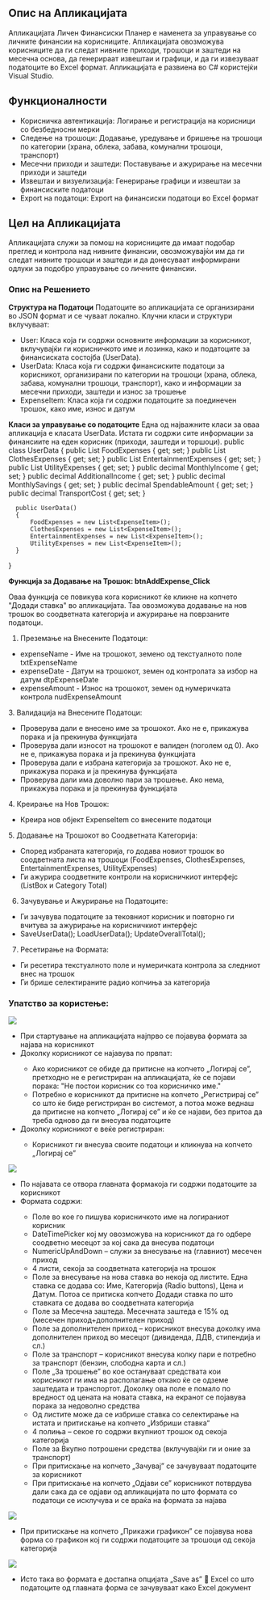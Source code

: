 ## Опис на Апликацијата
Апликацијата Личен Финансиски Планер е наменета за управување со личните финансии на корисниците. Апликацијата овозможува корисниците да ги следат нивните приходи, трошоци и заштеди на месечна основа, да генерираат извештаи и графици, и да ги извезуваат податоците во Excel формат. Апликацијата е развиена во C# користејќи Visual Studio.

## Функционалности
<ul>
<li>Корисничка автентикација: Логирање и регистрација на корисници со безбедносни мерки</li>
<li>Следење на трошоци: Додавање, уредување и бришење на трошоци по категории (храна, облека, забава, комунални трошоци, транспорт)</li>
<li>Месечни приходи и заштеди: Поставување и ажурирање на месечни приходи и заштеди</li>
<li>Извештаи и визуелизација: Генерирање графици и извештаи за финансиските податоци</li>
<li>Export на податоци: Export на финансиски податоци во Excel формат</li>
</ul>


## Цел на Апликацијата
Апликацијата служи за помош на корисниците да имаат подобар преглед и контрола над нивните финансии, овозможувајќи им да ги следат нивните трошоци и заштеди и да донесуваат информирани одлуки за подобро управување со личните финансии.

### Опис на Решението

**Структура на Податоци**
Податоците во апликацијата се организирани во JSON формат и се чуваат локално. Клучни класи и структури вклучуваат:
<ul>
<li>User: Класа која ги содржи основните информации за корисникот, вклучувајќи ги корисничкото име и лозинка, како и податоците за финансиската состојба (UserData).</li>
<li>UserData: Класа која ги содржи финансиските податоци за корисникот, организирани по категории на трошоци (храна, облека, забава, комунални трошоци, транспорт), како и информации за месечни приходи, заштеди и износ за трошење</li>	
<li>ExpenseItem: Класа која ги содржи податоците за поединечен трошок, како име, износ и датум</li>
</ul>


**Класи за управување со податоците**
Една од најважните класи за оваа апликација е класата UserData. Истата ги содржи сите информации за финансиите на еден корисник (приходи, заштеди и торшоци).
  public class UserData
  {
      public List<ExpenseItem> FoodExpenses { get; set; }
      public List<ExpenseItem> ClothesExpenses { get; set; }
      public List<ExpenseItem> EntertainmentExpenses { get; set; }
      public List<ExpenseItem> UtilityExpenses { get; set; }
      public decimal MonthlyIncome { get; set; }
      public decimal AdditionalIncome { get; set; }
      public decimal MonthlySavings { get; set; }
      public decimal SpendableAmount { get; set; }
      public decimal TransportCost { get; set; }

      public UserData()
      {
          FoodExpenses = new List<ExpenseItem>();
          ClothesExpenses = new List<ExpenseItem>();
          EntertainmentExpenses = new List<ExpenseItem>();
          UtilityExpenses = new List<ExpenseItem>();
      }
  }

**Функција за Додавање на Трошок:  btnAddExpense_Click**

Оваа функција се повикува кога корисникот ќе кликне на копчето "Додади ставка" во апликацијата. Таа овозможува додавање на нов трошок во соодветната категорија и ажурирање на поврзаните податоци.
1.	Преземање на Внесените Податоци:
<ul>
<li>expenseName - Име на трошокот, земено од текстуалното поле txtExpenseName</li>
<li>expenseDate - Датум на трошокот, земен од контролата за избор на датум dtpExpenseDate</li>
<li>expenseAmount - Износ на трошокот, земен од нумеричката контрола nudExpenseAmount</li>
</ul>
3.	Валидација на Внесените Податоци:
<ul>
<li>Проверува дали е внесено име за трошокот. Ако не е, прикажува порака и ја прекинува функцијата</li>
<li>Проверува дали износот на трошокот е валиден (поголем од 0). Ако не е, прикажува порака и ја прекинува функцијата</li>
<li>Проверува дали е избрана категорија за трошокот. Ако не е, прикажува порака и ја прекинува функцијата</li>
<li>Проверува дали има доволно пари за трошење. Ако нема, прикажува порака и ја прекинува функцијата</li>
</ul>
4.	Креирање на Нов Трошок:
<ul>
<li>Креира нов објект ExpenseItem со внесените податоци</li>
</ul>
5.	Додавање на Трошокот во Соодветната Категорија:
<ul>
<li>Според избраната категорија, го додава новиот трошок во соодветната листа на трошоци (FoodExpenses, ClothesExpenses, EntertainmentExpenses, UtilityExpenses)</li>
<li>Ги ажурира соодветните контроли на корисничкиот интерфејс (ListBox и Category Total)</li>
</ul>

6.	Зачувување и Ажурирање на Податоците:
<ul>
   <li>Ги зачувува податоците за тековниот корисник и повторно ги вчитува за ажурирање на корисничкиот интерфејс</li>
   <li>SaveUserData(); LoadUserData(); UpdateOverallTotal();</li>
</ul>


7.	Ресетирање на Формата:
<ul>
<li>Ги ресетира текстуалното поле и нумеричката контрола за следниот внес на трошок</li>
<li>Ги брише селектираните радио копчиња за категорија</li>
</ul>

### Упатство за користење:

<img src="Personal Financial Planner/screenshots/Најава.png" >

<ul>
<li>При стартување на апликацијата најпрво се појавува формата за најава на корисникот</li>
<li>Доколку корисникот се најавува по првпат:</li>
  <ul>
<li>Ако корисникот се обиде да притисне на копчето „Логирај се”, претходно не е регистриран на апликацијата, ќе се појави порака: "Не постои корисник со тоа корисничко име."</li>
<li>Потребно е корисникот да притисне на копчето „Регистрирај се” со што ќе биде регистриран во системот, а потоа може веднаш да притисне на копчето „Логирај се” и ќе се најави, без притоа да треба одново да ги внесува податоците</li>
  </ul>
  
<li>Доколку корисникот е веќе регистриран:</li>
<ul>
  <li>Корисникот ги внесува своите податоци и кликнува на копчето „Логирај се”</li>
</ul>
  
</ul>


<img src="Personal Financial Planner/screenshots/Главна форма.png">

<ul>
<li>По најавата се отвора главната формакоја ги содржи податоците за корисникот</li>
<li>Формата содржи:</li>
  <ul>
<li>Поле во кое го пишува корисничкото име на логираниот корисник
<li>DateTimePicker кој му овозможува на корисникот да го одбере соодветно месецот за кој сака да внесува податоци</li>
<li>NumericUpAndDown – служи за внесување на (главниот) месечен приход</li>
<li>4 листи, секоја за соодветната категорија на трошок</li>
<li>Поле за внесување на нова ставка во некоја од листите. Една ставка се додава со: Име, Категорија (Radio buttons), Цена и Датум. Потоа се притиска копчето Додади ставка по што ставката се додава во соодветната категорија</li>
<li>Поле за Месечна заштеда. Месечната заштеда е 15% од (месечен приход+дополнителен приход)</li>
<li>Поле за дополнителен приход – корисникот внесува доколку има дополнителен приход во месецот (дивиденда, ДДВ, стипендија и сл.)</li>
<li>Поле за транспорт – корисникот внесува колку пари е потребно за транспорт (бензин, слободна карта и сл.)</li>
<li>Поле „За трошење” во кое остануваат средствата кои корисникот ги има на располагање откако ќе се одземе заштедата и транспортот. Доколку ова поле е помало по вредност од цената на новата ставка, на екранот се појавува порака за недоволно средства</li>
<li>Од листите може да се избрише ставка со селектирање на истата и притискање на копчето „Избриши ставка“</li>
<li>4 полиња – секое го содржи вкупниот трошок од секоја категорија</li>
<li>Поле за Вкупно потрошени средства (вклучувајќи ги и оние за транспорт)</li>
<li>При притискање на копчето „Зачувај” се зачувуваат податоците за корисникот</li>
<li>При притискање на копчето „Одјави се” корисникот потврдува дали сака да се одјави од апликацијата по што формата со податоци се исклучува и се враќа на формата за најава</li>
  </ul>


</ul>

<img src="Personal Financial Planner/screenshots/Графикон.png">
<ul>
  <li>При притискање на копчето „Прикажи графикон” се појавува нова форма со графикон кој ги содржи податоците за трошоци од секоја категорија</li>
</ul>

<img src="Personal Financial Planner/screenshots/Excel.png">

<ul>
  <li>Исто така во формата е достапна опцијата „Save as”  Excel со што податоците од главната форма се зачувуваат како Excel документ </li>
</ul>



